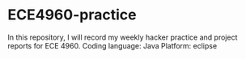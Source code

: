 # ECE4960-practice
In this repository, I will record my weekly hacker practice and project reports for ECE 4960.
Coding language: Java
Platform: eclipse
